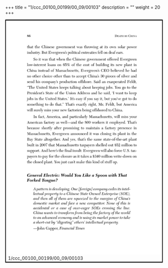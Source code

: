 +++
title = "1/ccc_00100_00199/00_09/00103"
description = ""
weight = 20
+++

<table style="border:2px solid black;max-width:800px;max-height:800px;" 
><tr><td>
<img class="center-fit-jpg"
src="/jpg_/out_jpg_dbc_103.jpg">
1/ccc_00100_00199/00_09/00103
</img></td></tr></table>
